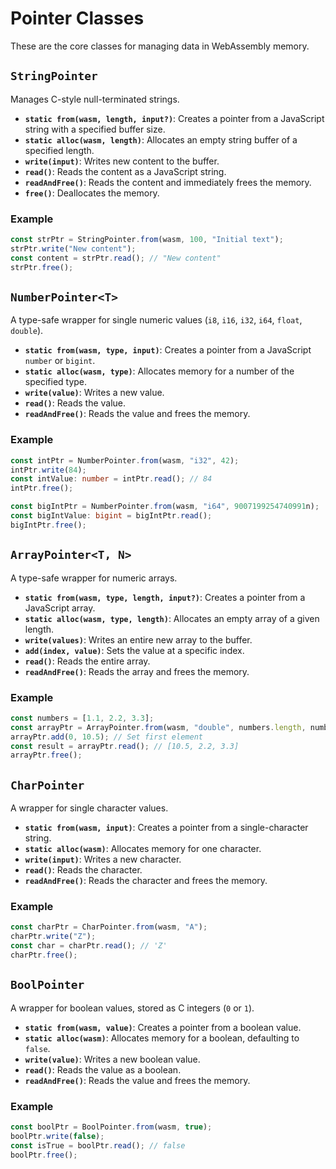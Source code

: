 # Pointer Classes

These are the core classes for managing data in WebAssembly memory.

## `StringPointer`

Manages C-style null-terminated strings.

- **`static from(wasm, length, input?)`**: Creates a pointer from a JavaScript
  string with a specified buffer size.
- **`static alloc(wasm, length)`**: Allocates an empty string buffer of a
  specified length.
- **`write(input)`**: Writes new content to the buffer.
- **`read()`**: Reads the content as a JavaScript string.
- **`readAndFree()`**: Reads the content and immediately frees the memory.
- **`free()`**: Deallocates the memory.

### Example

```typescript
const strPtr = StringPointer.from(wasm, 100, "Initial text");
strPtr.write("New content");
const content = strPtr.read(); // "New content"
strPtr.free();
```

## `NumberPointer<T>`

A type-safe wrapper for single numeric values (`i8`, `i16`, `i32`, `i64`,
`float`, `double`).

- **`static from(wasm, type, input)`**: Creates a pointer from a JavaScript
  `number` or `bigint`.
- **`static alloc(wasm, type)`**: Allocates memory for a number of the specified
  type.
- **`write(value)`**: Writes a new value.
- **`read()`**: Reads the value.
- **`readAndFree()`**: Reads the value and frees the memory.

### Example

```typescript
const intPtr = NumberPointer.from(wasm, "i32", 42);
intPtr.write(84);
const intValue: number = intPtr.read(); // 84
intPtr.free();

const bigIntPtr = NumberPointer.from(wasm, "i64", 9007199254740991n);
const bigIntValue: bigint = bigIntPtr.read();
bigIntPtr.free();
```

## `ArrayPointer<T, N>`

A type-safe wrapper for numeric arrays.

- **`static from(wasm, type, length, input?)`**: Creates a pointer from a
  JavaScript array.
- **`static alloc(wasm, type, length)`**: Allocates an empty array of a given
  length.
- **`write(values)`**: Writes an entire new array to the buffer.
- **`add(index, value)`**: Sets the value at a specific index.
- **`read()`**: Reads the entire array.
- **`readAndFree()`**: Reads the array and frees the memory.

### Example

```typescript
const numbers = [1.1, 2.2, 3.3];
const arrayPtr = ArrayPointer.from(wasm, "double", numbers.length, numbers);
arrayPtr.add(0, 10.5); // Set first element
const result = arrayPtr.read(); // [10.5, 2.2, 3.3]
arrayPtr.free();
```

## `CharPointer`

A wrapper for single character values.

- **`static from(wasm, input)`**: Creates a pointer from a single-character
  string.
- **`static alloc(wasm)`**: Allocates memory for one character.
- **`write(input)`**: Writes a new character.
- **`read()`**: Reads the character.
- **`readAndFree()`**: Reads the character and frees the memory.

### Example

```typescript
const charPtr = CharPointer.from(wasm, "A");
charPtr.write("Z");
const char = charPtr.read(); // 'Z'
charPtr.free();
```

## `BoolPointer`

A wrapper for boolean values, stored as C integers (`0` or `1`).

- **`static from(wasm, value)`**: Creates a pointer from a boolean value.
- **`static alloc(wasm)`**: Allocates memory for a boolean, defaulting to
  `false`.
- **`write(value)`**: Writes a new boolean value.
- **`read()`**: Reads the value as a boolean.
- **`readAndFree()`**: Reads the value and frees the memory.

### Example

```typescript
const boolPtr = BoolPointer.from(wasm, true);
boolPtr.write(false);
const isTrue = boolPtr.read(); // false
boolPtr.free();
```
